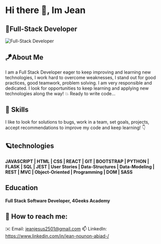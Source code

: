 # Hi there 👋, Im Jean
## 🦈Full-Stack Developer
![Full-Stack Developer](https://user-images.githubusercontent.com/74038190/225813708-98b745f2-7d22-48cf-9150-083f1b00d6c9.gif)
## 🪁About Me
I am a Full Stack Developer eager to keep improving and learning new technologies, I work hard to overcome weaknesses, I stand out for good practices, good teamwork, problem solving. I am very responsible and dedicated. I look for opportunities to keep learning and applying new technologies along the way! 💥 Ready to write code...

 ## 🎯 Skills 
 I like to look for solutions to bugs, work in a team, set goals, projects, accept recommendations to improve my code and keep learning!
 👇
 ## 🪐technologies
 #### JAVASCRIPT | HTML | CSS | REACT | GIT | BOOTSTRAP | PYTHON | FLASK | SQL | JEST | User Stories | Data-Structures | Data-Modeling | REST | MVC | Object-Oriented | Programming | DOM | SASS
 

 ## Education
#### Full Stack Software Developer, 4Geeks Academy

## 🔮 How to reach me: 
  ✉️ Email: jeanjesus2501@gmail.com
  📫 LinkedIn: https://www.linkedin.com/in/jean-nounon-abiad-/
  







